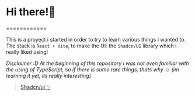 # Hi there!👋
============

This is a proyect i started in order to try to learn various things i wanted to.
The stack is `React + Vite`, to make the UI: the `Shadcn/UI` library which i really liked using!

*Disclaimer :D*
 _At the beginning of this repository i was not even familiar with the using of TypeScript, so if there is some rare things, thats why ☺️ (im learning it yet, its really interesting)_

><a href="https://ui.shadcn.com/">Shadcn/ui ✨<a> 